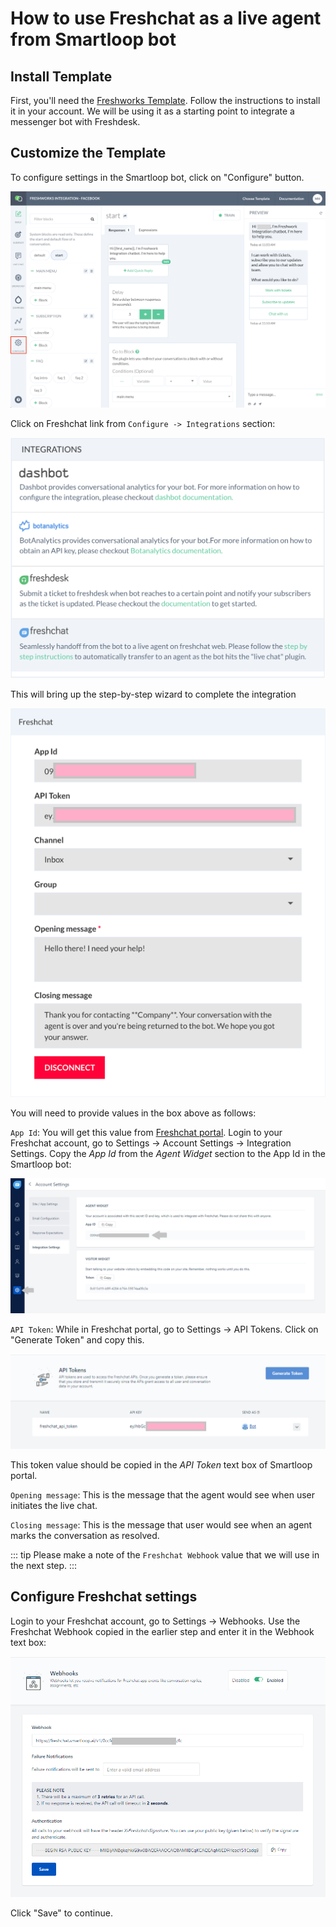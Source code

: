 # How to use Freshchat as a live agent from Smartloop bot

## Install Template

First, you'll need the [Freshworks Template](https://templates.smartloop.ai/v1/4d07a090cfb011e980d2bbfc29bc501b). Follow the instructions to install it in your account. We will be using it as a starting point to integrate a messenger bot with Freshdesk.

## Customize the Template

To configure settings in the Smartloop bot, click on "Configure" button.

![](./images/settings-configure.png)

Click on Freshchat link from `Configure -> Integrations` section:

![](./images/freshchat-integration.png)


This will bring up the step-by-step wizard to complete the integration

![](./images/freshchat/config.png)

You will need to provide values in the box above as follows:

`App Id`: You will get this value from [Freshchat portal](https://web.freshchat.com). Login to your Freshchat account, go to Settings -> Account Settings -> Integration Settings. Copy the *App Id* from the *Agent Widget* section to the App Id in the Smartloop bot:

![](./images/freshchat-appid.png)

`API Token`: While in Freshchat portal, go to Settings -> API Tokens. Click on "Generate Token" and copy this. 

![](./images/freshchat-apitoken.png)

This token value should be copied in the *API Token* text box of Smartloop portal.

`Opening message`: This is the message that the agent would see when user initiates the live chat.

`Closing message`: This is the message that user would see when an agent marks the conversation as resolved.

::: tip
Please make a note of the `Freshchat Webhook` value that we will use in the next step.
:::

## Configure Freshchat settings

Login to your Freshchat account, go to Settings -> Webhooks. Use the Freshchat Webhook copied in the earlier step and enter it in the Webhook text box:

![](./images/freshchat-webhook.png)

Click "Save" to continue.
